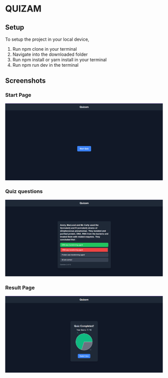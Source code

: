 # QUIZAM

## Setup
To setup the project in your local device, 
1. Run npm clone <repository link> in your terminal
2. Navigate into the downloaded folder
3. Run npm install or yarn install in your terminal
4. Run npm run dev in the terminal

## Screenshots

### Start Page
![Alt text](1.png)

### Quiz questions
![Alt text](2.png)

### Result Page
![Alt text](3.png)
